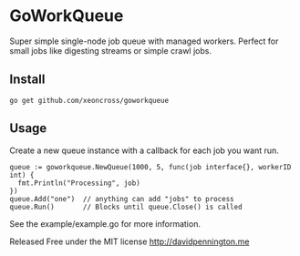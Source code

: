 # GoWorkQueue

Super simple single-node job queue with managed workers. Perfect for small jobs like digesting streams or simple crawl jobs.

## Install

    go get github.com/xeoncross/goworkqueue

## Usage

Create a new queue instance with a callback for each job you want run.

    queue := goworkqueue.NewQueue(1000, 5, func(job interface{}, workerID int) {
      fmt.Println("Processing", job)
    })
    queue.Add("one")  // anything can add "jobs" to process
    queue.Run()       // Blocks until queue.Close() is called

See the example/example.go for more information.

Released Free under the MIT license http://davidpennington.me
